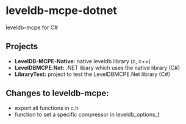 # leveldb-mcpe-dotnet
leveldb-mcpe for C#

## Projects
- **LevelDB-MCPE-Native:** native leveldb library (c, c++)
- **LevelDBMCPE.Net:** .NET libary which uses the native library (C#)
- **LibraryTest:** project to test the LevelDBMCPE.Net library (C#)

## Changes to leveldb-mcpe:
- export all functions in c.h
- function to set a specific compressor in leveldb_options_t
